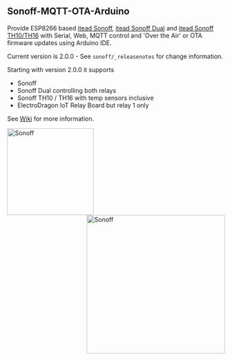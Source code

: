 ## Sonoff-MQTT-OTA-Arduino
Provide ESP8266 based [itead Sonoff](https://www.itead.cc/sonoff-wifi-wireless-switch.html), [itead Sonoff Dual](https://www.itead.cc/sonoff-dual.html) and [itead Sonoff TH10/TH16](https://www.itead.cc/sonoff-th.html) with Serial, Web, MQTT control and 'Over the Air' or OTA firmware updates using Arduino IDE.

Current version is 2.0.0 - See ```sonoff/_releasenotes``` for change information.

Starting with version 2.0.0 it supports
- Sonoff
- Sonoff Dual controlling both relays
- Sonoff TH10 / TH16 with temp sensors inclusive
- ElectroDragon IoT Relay Board but relay 1 only

See [Wiki](https://github.com/arendst/Sonoff-MQTT-OTA-Arduino/wiki) for more information.

<img alt="Sonoff" src="https://github.com/arendst/arendst.github.io/blob/master/media/sonoff.jpg" height="200" align="left" /> 
<img alt="Sonoff" src="https://github.com/arendst/arendst.github.io/blob/master/media/sonoff_th.jpg" height="320" align="right" /> 

